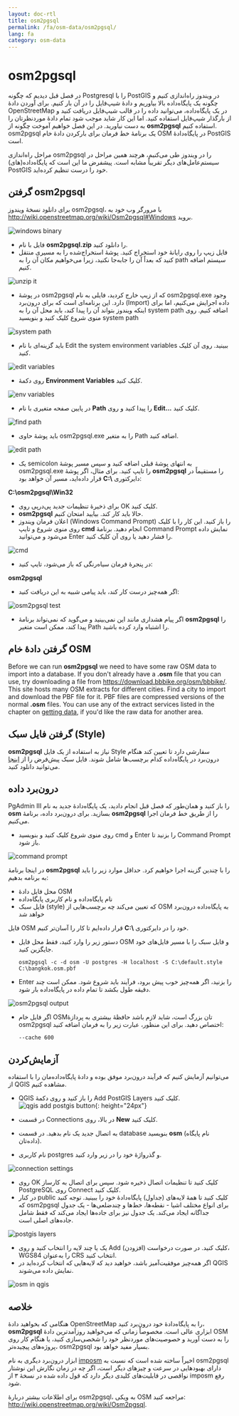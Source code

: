 ```yaml
---
layout: doc-rtl
title: osm2pgsql
permalink: /fa/osm-data/osm2pgsql/
lang: fa
category: osm-data
---
```


osm2pgsql
==========


در فصل قبل دیدیم که چگونه Postgresql را با PostGIS در ویندوز راه‌اندازی کنیم و چگونه یک پایگاه‌داده بالا بیاوریم و دادهٔ شیپ‌فایل را در آن بار کنیم. برای آوردن دادهٔ OpenStreetMap در یک پایگاه‌داده، می‌توانید داده را در قالب شیپ‌فایل دریافت کنید و از بارگذار شیپ‌فایل استفاده کنید. اما این کار شاید موجب شود تمام دادهٔ موردنظرتان را به دست نیاورید. در این فصل خواهیم آموخت چگونه از **osm2pgsql** استفاده کنیم. osm2pgsql یک برنامهٔ خط فرمان برای بارکردن دادهٔ خام OSM در پایگاه‌دادهٔ PostGIS است.  

مراحل راه‌اندازی osm2pgsql را در ویندوز طی می‌کنیم، هرچند همین مراحل در سیستم‌عامل‌های دیگر تقریباً مشابه است. پیشفرض ما این است که پایگاه‌داده(های) PostGIS خود را درست تنظیم کرده‌اید.  

گرفتن osm2pgsql
-------------

برای دانلود نسخهٔ ویندوز osm2pgsql، با مرورگر وب خود به <http://wiki.openstreetmap.org/wiki/Osm2pgsql#Windows> بروید.  

![windows binary][]

- فایل با نام **osm2pgsql.zip** را دانلود کنید.  
- فایل زیپ را روی رایانهٔ خود استخراج کنید. پوشهٔ استخراج‌شده را به مسیری منتقل کنید که بعداً آن را جابه‌جا نکنید، زیرا می‌خواهیم مکان آن را به path سیستم اضافه کنیم.  

![unzip it][]

- در پوشهٔ osm2pgsql که از زیپ خارج کردید، فایلی به نام osm2pgsql.exe وجود دارد. این برنامه‌ای است که برای درون‌برد (Import) داده اجرایش می‌کنیم، اما برای اینکه ویندوز بتواند آن را پیدا کند، باید محل آن را به system path اضافه کنیم. روی منوی شروع کلیک کنید و بنویسید system path   

![system path][]

- باید گزینه‌ای با نام Edit the system environment variables ببینید. روی آن کلیک کنید.  

![edit variables][]

- روی دکمهٔ **Environment Variables** کلیک کنید.  

![env variables][]

- در پایین صفحه متغیری با نام **Path** را پیدا کنید و روی **Edit...‎** کلیک کنید.  

![find path][]

- باید پوشهٔ حاوی osm2pgsql.exe را به متغیر Path اضافه کنید.  

![edit path][]

- یک semicolon به انتهای پوشهٔ قبلی اضافه کنید و سپس مسیر پوشهٔ osm2pgsql.exe را تایپ کنید. برای مثال، اگر پوشهٔ **osm2pgsql** را مستقیماً در دایرکتوری **<span dir="ltr">C:\\</span>** قرار داده‌اید، مسیر آن خواهد بود:  
	
**C:\osm2pgsql\Win32**  

- برای ذخیرهٔ تنظیمات جدید پی‌درپی روی OK کلیک کنید.  
- **osm2pgsql** حالا باید کار کند. بیایید امتحان کنیم.  
- اعلان فرمان ویندوز (Windows Command Prompt) را باز کنید. این کار را با کلیک روی منوی شروع و تایپ **cmd** انجام دهید. برنامهٔ Command Prompt نمایش داده می‌شود و می‌توانید Enter را فشار دهید یا روی آن کلیک کنید.  

![cmd][]

- در پنجرهٔ فرمان سیاه‌رنگی که باز می‌شود، تایپ کنید:  

**osm2pgsql**

- اگر همه‌چیز درست کار کند، باید پیامی شبیه به این دریافت کنید:  

![osm2pgsql test][]

- اگر پیام هشداری مانند این نمی‌بینید و می‌گوید که نمی‌تواند برنامهٔ **osm2pgsql** را پیدا کند، ممکن است متغیر Path را اشتباه وارد کرده باشید.  

گرفتن دادهٔ خام OSM
---------------------
Before we can run **osm2pgsql** we need to have some raw OSM data to import into a database. If you don't already have a **.osm** file that you can use, try downloading a file from <https://download.bbbike.org/osm/bbbike/>. This site hosts many OSM extracts for different cities.  Find a city to import and download the PBF file for it. PBF files are compressed versions of the normal **.osm** files. You can use any of the extract services listed in the chapter on [getting data](/en/osm-data/getting-data), if you'd like the raw data for another area.  

گرفتن فایل سبک (Style)
------------------
**osm2pgsql** نیاز به استفاده از یک فایل Style سفارشی دارد تا تعیین کند هنگام درون‌برد در پایگاه‌داده کدام برچسب‌ها شامل شوند. فایل سبک پیش‌فرض را از [اینجا](/files/default.style) می‌توانید دانلود کنید.  

درون‌برد داده
-------------------
PgAdmin III را باز کنید و همان‌طور که فصل قبل انجام دادید، یک پایگاه‌دادهٔ جدید به نام **osm** بسازید. برای درون‌برد داده، برنامهٔ **osm2pgsql** را از طریق خط فرمان اجرا می‌کنیم. 

- روی منوی شروع کلیک کنید و بنویسید cmd و Enter را بزنید تا Command Prompt باز شود.  

![command prompt][]

در اینجا برنامهٔ **osm2pgsql** را با چندین گزینه اجرا خواهیم کرد. حداقل موارد زیر را باید به برنامه بدهیم:  

- محل فایل دادهٔ OSM  
- نام پایگاه‌داده و نام کاربری پایگاه‌داده  
- فایل سبک (style) که تعیین می‌کند چه برچسب‌هایی از OSM به پایگاه‌داده درون‌برد خواهد شد  

فایل OSM خود را در دایرکتوری **<span dir="ltr">C:\\</span>** قرار داده‌ایم تا کار را آسان‌تر کنیم.  

- دستور زیر را وارد کنید، فقط محل فایل OSM و فایل سبک را با مسیر فایل‌های خود جایگزین کنید.

      osm2pgsql -c -d osm -U postgres -H localhost -S C:\default.style C:\bangkok.osm.pbf  

- Enter را بزنید، اگر همه‌چیز خوب پیش برود، فرآیند باید شروع شود. ممکن است چند دقیقه طول بکشد تا تمام داده در پایگاه‌داده بار شود.  

![osm2pgsql output][]

- اگر فایل خام OSMتان بزرگ است، شاید لازم باشد حافظهٔ بیشتری به پردازهٔ osm2pgsql اختصاص دهید. برای این منظور، عبارت زیر را به فرمان اضافه کنید:  

      --cache 600

آزمایش‌کردن
-----------

می‌توانیم آزمایش کنیم که فرآیند درون‌برد موفق بوده و دادهٔ پایگاه‌داده‌مان را با استفاده از QGIS مشاهده کنیم.  

- QGIS را باز کنید و روی دکمهٔ Add PostGIS Layers کلیک کنید. ![qgis add postgis button][]{: height="24px"}

- در قسمت Connections در بالا، روی **New** کلیک کنید.  
- به اتصال جدید یک نام بدهید. در قسمت database بنویسید **osm** (نام پایگاه داده‌تان).  
- نام کاربری postgres و گذرواژهٔ خود را در زیر وارد کنید.  

![connection settings][]

- روی OK کلیک کنید تا تنظیمات اتصال ذخیره شود. سپس برای اتصال به کارساز PostgreSQL روی Connect کلیک کنید.  
- در کنار public کلیک کنید تا همهٔ لایه‌های (جداول) پایگاه‌دادهٔ خود را ببینید. توجه کنید که osm2pgsql برای انواع مختلف اشیا - نقطه‌ها، خط‌ها و چندضلعی‌ها - یک جدول جداگانه ایجاد می‌کند. یک جدول نیز برای جاده‌ها ایجاد می‌کند که فقط شامل جاده‌های اصلی است.  

![postgis layers][]

- یک یا چند لایه را انتخاب کنید و روی Add (افزودن) کلیک کنید. در صورت درخواست، WGS84 را به‌عنوان CRS انتخاب کنید.  
- اگر همه‌چیز موفقیت‌آمیز باشد، خواهید دید که لایه‌هایی که انتخاب کرده‌اید در QGIS نمایش داده می‌شوند.  

![osm in qgis][]



خلاصه
-------

هنگامی که بخواهید دادهٔ OpenStreetMap را به پایگاه‌دادهٔ خود درون‌برد کنید، **osm2pgsql** ابزاری عالی است. مخصوصاً زمانی که می‌خواهید روزآمدترین دادهٔ OSM را به دست آورید و خصوصیت‌های موردنظر خود را شخصی‌سازی کنید، یا هنگام کار روی پروژه‌های پیچیده‌تر، osm2pgsql بسیار مفید خواهد بود.  

ابزار درون‌برد دیگری به نام [imposm](http://imposm.org/) اخیراً ساخته شده است که نسبت به osm2pgsql دارای بهبودهایی در سرعت و چیزهای دیگر است، اگر چه در زمان نگارش این نوشتار نواقصی در قابلیت‌های کلیدی دیگر دارد که قول داده شده در نسخهٔ ۳ از imposm رفع شود.  

برای اطلاعات بیشتر دربارهٔ osm2pgsql، به ویکی OSM مراجعه کنید: <http://wiki.openstreetmap.org/wiki/Osm2pgsql>.  


[windows binary]: /images/osm-data/windows-binary.png
[unzip it]: /images/osm-data/unzip-it.png
[system path]: /images/osm-data/system-path.png
[edit variables]: /images/osm-data/edit-environment-variables.png
[env variables]: /images/osm-data/environment-variables.png
[find path]: /images/osm-data/find-path.png
[edit path]: /images/osm-data/edit-path-variable.png
[cmd]: /images/osm-data/cmd.png
[osm2pgsql test]: /images/osm-data/osm2pgsql-test.png
[command prompt]: /images/osm-data/command-prompt.png
[osm2pgsql output]: /images/osm-data/osm2pgsql-output.png
[qgis add postgis button]: /images/osm-data/add-postgis-button.png
[connection settings]: /images/osm-data/connection-settings.png
[postgis layers]: /images/osm-data/postgis-layers.png
[osm in qgis]: /images/osm-data/osm-in-qgis.png
